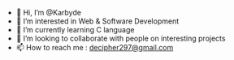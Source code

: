 - 👋 Hi, I’m @Karbyde
- 👀 I’m interested in Web & Software Development
- 🌱 I’m currently learning C language
- 💞️ I’m looking to collaborate with people on interesting projects
- 📫 How to reach me : decipher297@gmail.com

<!---
Karbyde/Karbyde is a ✨ special ✨ repository because its `README.md` (this file) appears on your GitHub profile.
You can click the Preview link to take a look at your changes.
--->

